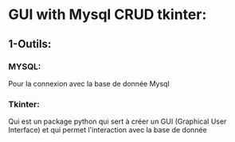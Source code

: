 # GUI with Mysql CRUD tkinter:

## 1-Outils:

### MYSQL:

Pour la connexion avec la base de donnée Mysql

### Tkinter:

Qui est un package python qui sert à créer un GUI (Graphical User Interface) et qui permet l'interaction avec la base de donnée

